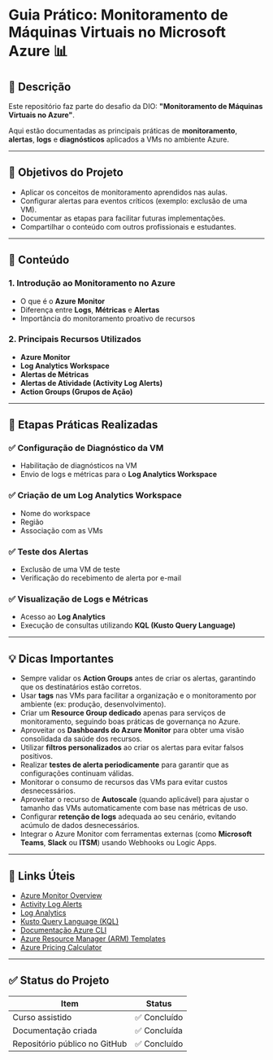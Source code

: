 # Guia Prático: Monitoramento de Máquinas Virtuais no Microsoft Azure 📊

## 📌 Descrição

Este repositório faz parte do desafio da DIO: **"Monitoramento de Máquinas Virtuais no Azure"**.

Aqui estão documentadas as principais práticas de **monitoramento**, **alertas**, **logs** e **diagnósticos** aplicados a VMs no ambiente Azure.

---

## 🎯 Objetivos do Projeto

- Aplicar os conceitos de monitoramento aprendidos nas aulas.
- Configurar alertas para eventos críticos (exemplo: exclusão de uma VM).
- Documentar as etapas para facilitar futuras implementações.
- Compartilhar o conteúdo com outros profissionais e estudantes.

---

## 🧱 Conteúdo

### 1. Introdução ao Monitoramento no Azure

- O que é o **Azure Monitor**
- Diferença entre **Logs**, **Métricas** e **Alertas**
- Importância do monitoramento proativo de recursos

### 2. Principais Recursos Utilizados

- **Azure Monitor**
- **Log Analytics Workspace**
- **Alertas de Métricas**
- **Alertas de Atividade (Activity Log Alerts)**
- **Action Groups (Grupos de Ação)**

---

## 🚀 Etapas Práticas Realizadas

### ✅ Configuração de Diagnóstico da VM

- Habilitação de diagnósticos na VM
- Envio de logs e métricas para o **Log Analytics Workspace**

### ✅ Criação de um Log Analytics Workspace

- Nome do workspace
- Região
- Associação com as VMs

### ✅ Teste dos Alertas

- Exclusão de uma VM de teste
- Verificação do recebimento de alerta por e-mail

### ✅ Visualização de Logs e Métricas

- Acesso ao **Log Analytics**
- Execução de consultas utilizando **KQL (Kusto Query Language)**

---

## 💡 Dicas Importantes

- Sempre validar os **Action Groups** antes de criar os alertas, garantindo que os destinatários estão corretos.
- Usar **tags** nas VMs para facilitar a organização e o monitoramento por ambiente (ex: produção, desenvolvimento).
- Criar um **Resource Group dedicado** apenas para serviços de monitoramento, seguindo boas práticas de governança no Azure.
- Aproveitar os **Dashboards do Azure Monitor** para obter uma visão consolidada da saúde dos recursos.
- Utilizar **filtros personalizados** ao criar os alertas para evitar falsos positivos.
- Realizar **testes de alerta periodicamente** para garantir que as configurações continuam válidas.
- Monitorar o consumo de recursos das VMs para evitar custos desnecessários.
- Aproveitar o recurso de **Autoscale** (quando aplicável) para ajustar o tamanho das VMs automaticamente com base nas métricas de uso.
- Configurar **retenção de logs** adequada ao seu cenário, evitando acúmulo de dados desnecessários.
- Integrar o Azure Monitor com ferramentas externas (como **Microsoft Teams**, **Slack** ou **ITSM**) usando Webhooks ou Logic Apps.

---

## 🔗 Links Úteis

- [Azure Monitor Overview](https://learn.microsoft.com/azure/azure-monitor/overview)
- [Activity Log Alerts](https://learn.microsoft.com/azure/azure-monitor/alerts/activity-log-alerts)
- [Log Analytics](https://learn.microsoft.com/azure/azure-monitor/logs/log-analytics-overview)
- [Kusto Query Language (KQL)](https://learn.microsoft.com/azure/data-explorer/kusto/query/)
- [Documentação Azure CLI](https://learn.microsoft.com/cli/azure/monitor)
- [Azure Resource Manager (ARM) Templates](https://learn.microsoft.com/azure/azure-resource-manager/templates/overview)
- [Azure Pricing Calculator](https://azure.microsoft.com/pricing/calculator/)

---

## ✅ Status do Projeto

| Item                           | Status      |
|--------------------------------|-------------|
| Curso assistido                | ✅ Concluído |
| Documentação criada            | ✅ Concluída |
| Repositório público no GitHub | ✅ Concluído |
